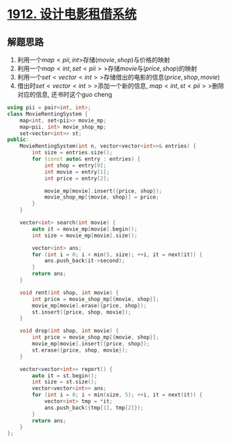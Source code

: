 # [1912. 设计电影租借系统](https://leetcode.cn/problems/design-movie-rental-system/)

## 解题思路

1. 利用一个$map<pii, int>$存储$(movie, shop)$与价格的映射
1. 利用一个$map<int, set<pii>>$存储$movie$与$(price, shop)$的映射
1. 利用一个$set<vector<int>>$存储借出的电影的信息$(price, shop, movie)$
1. 借出时$set<vector<int>>$添加一个新的信息, $map<int, st<pii>>$删除对应的信息, 还书时这个guo cheng


```cpp
using pii = pair<int, int>;
class MovieRentingSystem {
    map<int, set<pii>> movie_mp;
    map<pii, int> movie_shop_mp;
    set<vector<int>> st;
public:
    MovieRentingSystem(int n, vector<vector<int>>& entries) {
        int size = entries.size();
        for (const auto& entry : entries) {
            int shop = entry[0];
            int movie = entry[1];
            int price = entry[2];

            movie_mp[movie].insert({price, shop});
            movie_shop_mp[{movie, shop}] = price;
        }
    }

    vector<int> search(int movie) {
        auto it = movie_mp[movie].begin();
        int size = movie_mp[movie].size();

        vector<int> ans;
        for (int i = 0; i < min(5, size); ++i, it = next(it)) {
            ans.push_back(it->second);
        }
        return ans;
    }

    void rent(int shop, int movie) {
        int price = movie_shop_mp[{movie, shop}];
        movie_mp[movie].erase({price, shop});
        st.insert({price, shop, movie});
    }

    void drop(int shop, int movie) {
        int price = movie_shop_mp[{movie, shop}];
        movie_mp[movie].insert({price, shop});
        st.erase({price, shop, movie});
    }

    vector<vector<int>> report() {
        auto it = st.begin();
        int size = st.size();
        vector<vector<int>> ans;
        for (int i = 0; i < min(size, 5); ++i, it = next(it)) {
            vector<int> tmp = *it;
            ans.push_back({tmp[1], tmp[2]});
        }
        return ans;
    }
};

```
